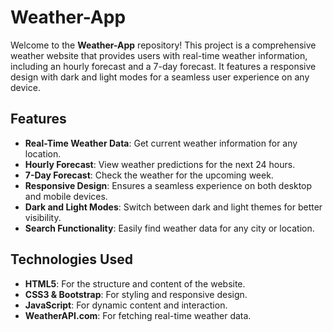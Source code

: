 # Weather-App

Welcome to the **Weather-App** repository! This project is a comprehensive weather website that provides users with real-time weather information, including an hourly forecast and a 7-day forecast. It features a responsive design with dark and light modes for a seamless user experience on any device.

## Features

- **Real-Time Weather Data**: Get current weather information for any location.
- **Hourly Forecast**: View weather predictions for the next 24 hours.
- **7-Day Forecast**: Check the weather for the upcoming week.
- **Responsive Design**: Ensures a seamless experience on both desktop and mobile devices.
- **Dark and Light Modes**: Switch between dark and light themes for better visibility.
- **Search Functionality**: Easily find weather data for any city or location.

## Technologies Used

- **HTML5**: For the structure and content of the website.
- **CSS3 & Bootstrap**: For styling and responsive design.
- **JavaScript**: For dynamic content and interaction.
- **WeatherAPI.com**: For fetching real-time weather data.
